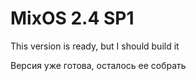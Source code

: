 # MixOS 2.4 SP1
This version is ready, but I should build it

Версия уже готова, осталось ее собрать
